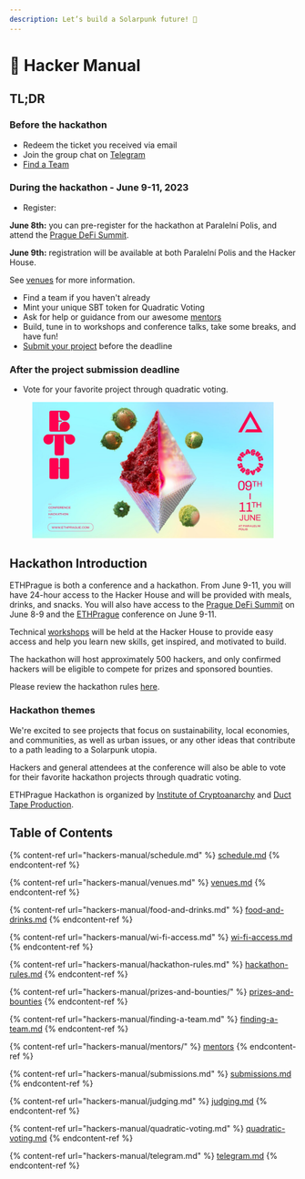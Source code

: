 ```yaml
---
description: Let’s build a Solarpunk future! 🌱
---
```


# 📘 Hacker Manual

## **TL;DR**

### **Before the hackathon**

* Redeem the ticket you received via email
* Join the group chat on [Telegram](hackers-manual/telegram.md)
* [Find a Team](hackers-manual/finding-a-team.md)

### During the hackathon - June 9-11, 2023

* Register:

**June 8th:** you can pre-register for the hackathon at Paralelní Polis, and attend the [Prague DeFi Summit](https://praguedefisummit.com/).

**June 9th:** registration will be available at both Paralelní Polis and the Hacker House.&#x20;

See [venues](https://www.notion.so/o/NNePclmRCTCGh9eRaBcj/s/MHoc6lgEAFfdHJ1GWAca/\~/changes/64/hackers-manual/venues) for more information.

* Find a team if you haven't already
* Mint your unique SBT token for Quadratic Voting
* Ask for help or guidance from our awesome [mentors](hackers-manual/mentors/)
* Build, tune in to workshops and conference talks, take some breaks, and have fun!
* [Submit your project](hackers-manual/submissions.md) before the deadline&#x20;

### After the project submission deadline

* Vote for your favorite project through quadratic voting.

<figure><img src=".gitbook/assets/FqyFbjeaAAEOSJJ.jpg" alt=""><figcaption></figcaption></figure>

## Hackathon Introduction

ETHPrague is both a conference and a hackathon. From June 9-11, you will have 24-hour access to the Hacker House and will be provided with meals, drinks, and snacks. You will also have access to the [Prague DeFi Summit](https://praguedefisummit.com/) on June 8-9 and the [ETHPrague](https://ethprague.com/) conference on June 9-11.

Technical [workshops](https://ethprague.com/schedule/) will be held at the Hacker House to provide easy access and help you learn new skills, get inspired, and motivated to build.

The hackathon will host approximately 500 hackers, and only confirmed hackers will be eligible to compete for prizes and sponsored bounties.

Please review the hackathon rules [here](hackers-manual/hackathon-rules.md).&#x20;

### Hackathon themes

We're excited to see projects that focus on sustainability, local economies, and communities, as well as urban issues, or any other ideas that contribute to a path leading to a Solarpunk utopia.

Hackers and general attendees at the conference will also be able to vote for their favorite hackathon projects through quadratic voting.

ETHPrague Hackathon is organized by [Institute of Cryptoanarchy](https://www.paralelnipolis.cz/en/o-nas/) and [Duct Tape Production](https://ducttape.events/).

## Table of Contents

{% content-ref url="hackers-manual/schedule.md" %}
[schedule.md](hackers-manual/schedule.md)
{% endcontent-ref %}

{% content-ref url="hackers-manual/venues.md" %}
[venues.md](hackers-manual/venues.md)
{% endcontent-ref %}

{% content-ref url="hackers-manual/food-and-drinks.md" %}
[food-and-drinks.md](hackers-manual/food-and-drinks.md)
{% endcontent-ref %}

{% content-ref url="hackers-manual/wi-fi-access.md" %}
[wi-fi-access.md](hackers-manual/wi-fi-access.md)
{% endcontent-ref %}

{% content-ref url="hackers-manual/hackathon-rules.md" %}
[hackathon-rules.md](hackers-manual/hackathon-rules.md)
{% endcontent-ref %}

{% content-ref url="hackers-manual/prizes-and-bounties/" %}
[prizes-and-bounties](hackers-manual/prizes-and-bounties/)
{% endcontent-ref %}

{% content-ref url="hackers-manual/finding-a-team.md" %}
[finding-a-team.md](hackers-manual/finding-a-team.md)
{% endcontent-ref %}

{% content-ref url="hackers-manual/mentors/" %}
[mentors](hackers-manual/mentors/)
{% endcontent-ref %}

{% content-ref url="hackers-manual/submissions.md" %}
[submissions.md](hackers-manual/submissions.md)
{% endcontent-ref %}

{% content-ref url="hackers-manual/judging.md" %}
[judging.md](hackers-manual/judging.md)
{% endcontent-ref %}

{% content-ref url="hackers-manual/quadratic-voting.md" %}
[quadratic-voting.md](hackers-manual/quadratic-voting.md)
{% endcontent-ref %}

{% content-ref url="hackers-manual/telegram.md" %}
[telegram.md](hackers-manual/telegram.md)
{% endcontent-ref %}



